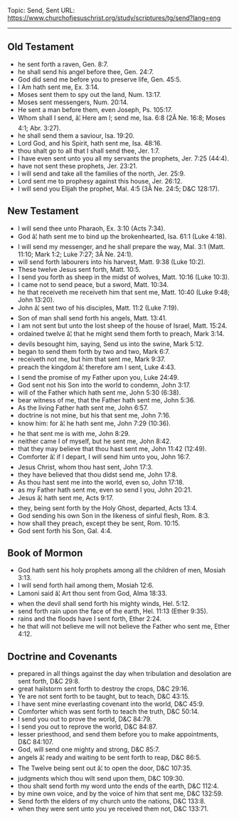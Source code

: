 Topic: Send, Sent
URL: https://www.churchofjesuschrist.org/study/scriptures/tg/send?lang=eng

---

## Old Testament

- he sent forth a raven, Gen. 8:7.
- he shall send his angel before thee, Gen. 24:7.
- God did send me before you to preserve life, Gen. 45:5.
- I Am hath sent me, Ex. 3:14.
- Moses sent them to spy out the land, Num. 13:17.
- Moses sent messengers, Num. 20:14.
- He sent a man before them, even Joseph, Ps. 105:17.
- Whom shall I send, â¦ Here am I; send me, Isa. 6:8 (2Â Ne. 16:8; Moses 4:1; Abr. 3:27).
- he shall send them a saviour, Isa. 19:20.
- Lord God, and his Spirit, hath sent me, Isa. 48:16.
- thou shalt go to all that I shall send thee, Jer. 1:7.
- I have even sent unto you all my servants the prophets, Jer. 7:25 (44:4).
- have not sent these prophets, Jer. 23:21.
- I will send and take all the families of the north, Jer. 25:9.
- Lord sent me to prophesy against this house, Jer. 26:12.
- I will send you Elijah the prophet, Mal. 4:5 (3Â Ne. 24:5; D&C 128:17).

## New Testament

- I will send thee unto Pharaoh, Ex. 3:10 (Acts 7:34).
- God â¦ hath sent me to bind up the brokenhearted, Isa. 61:1 (Luke 4:18).
- I will send my messenger, and he shall prepare the way, Mal. 3:1 (Matt. 11:10; Mark 1:2; Luke 7:27; 3Â Ne. 24:1).
- will send forth labourers into his harvest, Matt. 9:38 (Luke 10:2).
- These twelve Jesus sent forth, Matt. 10:5.
- I send you forth as sheep in the midst of wolves, Matt. 10:16 (Luke 10:3).
- I came not to send peace, but a sword, Matt. 10:34.
- he that receiveth me receiveth him that sent me, Matt. 10:40 (Luke 9:48; John 13:20).
- John â¦ sent two of his disciples, Matt. 11:2 (Luke 7:19).
- Son of man shall send forth his angels, Matt. 13:41.
- I am not sent but unto the lost sheep of the house of Israel, Matt. 15:24.
- ordained twelve â¦ that he might send them forth to preach, Mark 3:14.
- devils besought him, saying, Send us into the swine, Mark 5:12.
- began to send them forth by two and two, Mark 6:7.
- receiveth not me, but him that sent me, Mark 9:37.
- preach the kingdom â¦ therefore am I sent, Luke 4:43.
- I send the promise of my Father upon you, Luke 24:49.
- God sent not his Son into the world to condemn, John 3:17.
- will of the Father which hath sent me, John 5:30 (6:38).
- bear witness of me, that the Father hath sent me, John 5:36.
- As the living Father hath sent me, John 6:57.
- doctrine is not mine, but his that sent me, John 7:16.
- know him: for â¦ he hath sent me, John 7:29 (10:36).
- he that sent me is with me, John 8:29.
- neither came I of myself, but he sent me, John 8:42.
- that they may believe that thou hast sent me, John 11:42 (12:49).
- Comforter â¦ if I depart, I will send him unto you, John 16:7.
- Jesus Christ, whom thou hast sent, John 17:3.
- they have believed that thou didst send me, John 17:8.
- As thou hast sent me into the world, even so, John 17:18.
- as my Father hath sent me, even so send I you, John 20:21.
- Jesus â¦ hath sent me, Acts 9:17.
- they, being sent forth by the Holy Ghost, departed, Acts 13:4.
- God sending his own Son in the likeness of sinful flesh, Rom. 8:3.
- how shall they preach, except they be sent, Rom. 10:15.
- God sent forth his Son, Gal. 4:4.

## Book of Mormon

- God hath sent his holy prophets among all the children of men, Mosiah 3:13.
- I will send forth hail among them, Mosiah 12:6.
- Lamoni said â¦ Art thou sent from God, Alma 18:33.
- when the devil shall send forth his mighty winds, Hel. 5:12.
- send forth rain upon the face of the earth, Hel. 11:13 (Ether 9:35).
- rains and the floods have I sent forth, Ether 2:24.
- he that will not believe me will not believe the Father who sent me, Ether 4:12.

## Doctrine and Covenants

- prepared in all things against the day when tribulation and desolation are sent forth, D&C 29:8.
- great hailstorm sent forth to destroy the crops, D&C 29:16.
- Ye are not sent forth to be taught, but to teach, D&C 43:15.
- I have sent mine everlasting covenant into the world, D&C 45:9.
- Comforter which was sent forth to teach the truth, D&C 50:14.
- I send you out to prove the world, D&C 84:79.
- I send you out to reprove the world, D&C 84:87.
- lesser priesthood, and send them before you to make appointments, D&C 84:107.
- God, will send one mighty and strong, D&C 85:7.
- angels â¦ ready and waiting to be sent forth to reap, D&C 86:5.
- The Twelve being sent out â¦ to open the door, D&C 107:35.
- judgments which thou wilt send upon them, D&C 109:30.
- thou shalt send forth my word unto the ends of the earth, D&C 112:4.
- by mine own voice, and by the voice of him that sent me, D&C 132:59.
- Send forth the elders of my church unto the nations, D&C 133:8.
- when they were sent unto you ye received them not, D&C 133:71.

